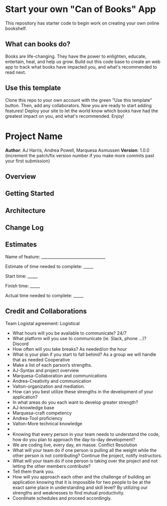 # Start your own "Can of Books" App

This repository has starter code to begin work on creating your own online bookshelf.

## What can books do?

Books are life-changing. They have the power to enlighten, educate, entertain, heal, and help us grow. Build out this code base to create an web app to track what books have impacted you, and what's recommended to read next.

## Use this template

Clone this repo to your own account with the green "Use this template" button. Then, add any collaborators. Now you are ready to start adding features! Deploy your site to let the world know which books have had the greatest impact on you, and what's recommended. Enjoy!

# Project Name

**Author**: AJ Harris, Andrea Powell, Marquesa Asmussen
**Version**: 1.0.0 (increment the patch/fix version number if you make more commits past your first submission)

## Overview
<!-- Provide a high level overview of what this application is and why you are building it, beyond the fact that it's an assignment for this class. (i.e. What's your problem domain?) -->

## Getting Started
<!-- What are the steps that a user must take in order to build this app on their own machine and get it running? -->

## Architecture
<!-- Provide a detailed description of the application design. What technologies (languages, libraries, etc) you're using, and any other relevant design information. -->

## Change Log
<!-- Use this area to document the iterative changes made to your application as each feature is successfully implemented. Use time stamps. Here's an example:

01-01-2001 4:59pm - Application now has a fully-functional express server, with a GET route for the location resource. -->

## Estimates
<!-- See below -->
Name of feature: ________________________________

Estimate of time needed to complete: _____

Start time: _____

Finish time: _____

Actual time needed to complete: _____

## Credit and Collaborations

Team Logistal agreement:
Logistical
* What hours will you be available to communicate? 24/7
* What platform will you use to communicate (ie. Slack, phone …)? Discord
* How often will you take breaks? As needed/on the hour
* What is your plan if you start to fall behind? As a group we will handle that as needed
Cooperative
* Make a list of each parson’s strengths.
* AJ-Syntax and project overview
* Marquesa-Collaboration and communications
* Andrea-Creativity and communication
* Valton-organization and mediation.
* How can you best utilize these strengths in the development of your application?
* In what areas do you each want to develop greater strength?
* AJ-knowledge base
* Marquesa-craft competency
* Andrea-Tool proficiency
* Valton-More technical knowledge
* 
* Knowing that every person in your team needs to understand the code, how do you plan to approach the day-to-day development?
* We are coding live, every day, en masse.
Conflict Resolution
* What will your team do if one person is pulling all the weight while the other person is not contributing? Continue the project, notify instructors.
* What will your team do if one person is taking over the project and not letting the other members contribute? 
* Tell them thank you.
* How will you approach each other and the challenge of building an application knowing that it is impossible for two people to be at the exact same place in understanding and skill level? By utilizing our strengths and weaknesses to find mutual productivity. 
* Coordinate schedules and proceed accordingly.